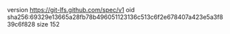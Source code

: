 version https://git-lfs.github.com/spec/v1
oid sha256:69329e13665a28fb78b496051123136c513c6f2e678407a423e5a3f839c6f828
size 152
